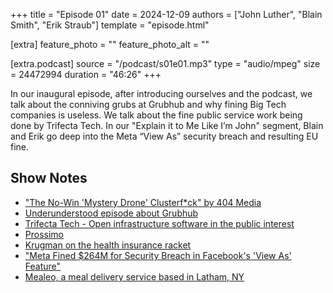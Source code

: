 +++
title = "Episode 01"
date = 2024-12-09
authors = ["John Luther", "Blain Smith", "Erik Straub"]
template = "episode.html"

[extra]
feature_photo = ""
feature_photo_alt = ""

[extra.podcast]
source = "/podcast/s01e01.mp3"
type = "audio/mpeg"
size = 24472994
duration = "46:26"
+++

In our inaugural episode, after introducing ourselves and the podcast,
we talk about the conniving grubs at Grubhub and why fining Big Tech
companies is useless. We talk about the fine public service work being
done by Trifecta Tech. In our "Explain it to Me Like I’m John" segment,
Blain and Erik go deep into the Meta “View As” security breach and
resulting EU fine.

<!-- more -->

## Show Notes

- ["The No-Win 'Mystery Drone' Clusterf*ck" by 404 Media](https://www.404media.co/the-no-win-mystery-drone-clusterfuck/)
- [Underunderstood episode about Grubhub](https://pca.st/Mm82)
- [Trifecta Tech - Open infrastructure software in the public interest](https://trifectatech.org)
- [Prossimo](https://www.memorysafety.org)
- [Krugman on the health insurance racket](https://paulkrugman.substack.com/p/health-insurance-is-a-racket)
- ["Meta Fined $264M for Security Breach in Facebook's 'View As' Feature"](https://www.msn.com/en-us/news/technology/meta-fined-264m-for-security-breach-in-facebook-s-view-as-feature/ar-AA1w1PU6)
- [Mealeo, a meal delivery service based in Latham, NY](https://www.mealeo.com)
